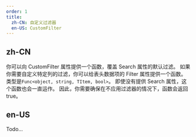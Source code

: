 ```yaml
---
order: 1
title:
  zh-CN: 自定义过滤器
  en-US: CustomFilter
---
```


## zh-CN

你可以向 CustomFilter 属性提供一个函数，覆盖 Search 属性的默认过滤。 如果你需要自定义特定列的过滤，你可以给表头数据项的 Filter 属性提供一个函数。 类型是`Func<object, string, TItem, bool>`。 即使没有提供 Search 属性，这个函数也会一直运作。 因此，你需要确保在不应用过滤器的情况下，函数会返回 true。

## en-US

Todo...
